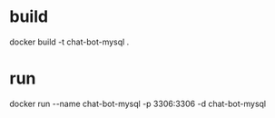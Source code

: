 # build
docker build -t chat-bot-mysql .

# run
docker run --name chat-bot-mysql -p 3306:3306 -d chat-bot-mysql